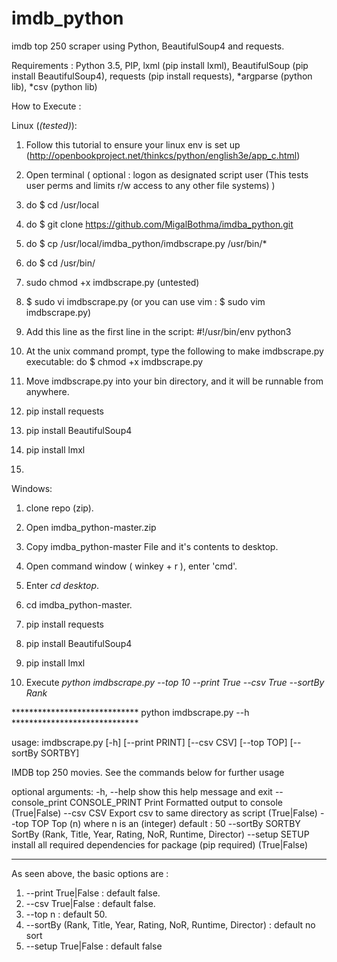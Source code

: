 # imdb_python

imdb top 250 scraper using Python, BeautifulSoup4 and requests.

Requirements :
Python 3.5,
PIP,
lxml (pip install lxml),
BeautifulSoup (pip install BeautifulSoup4),
requests (pip install requests),
*argparse (python lib),
*csv (python lib)

How to Execute :
  
Linux (*(tested)*): 
    
1. Follow this tutorial to ensure your linux env is set up (http://openbookproject.net/thinkcs/python/english3e/app_c.html)
    
2. Open terminal ( optional : logon as designated script user (This tests user perms and limits r/w access to any other file systems) )
    
3. do $ cd /usr/local

4. do $ git clone https://github.com/MigalBothma/imdba_python.git

5. do $ cp /usr/local/imdba_python/imdbscrape.py /usr/bin/*

6. do $ cd /usr/bin/

7. sudo chmod +x imdbscrape.py (untested)
    
8. $ sudo vi imdbscrape.py (or you can use vim : $ sudo vim imdbscrape.py)
    
9. Add this line as the first line in the script:
      #!/usr/bin/env python3
    
10. At the unix command prompt, type the following to make imdbscrape.py executable:
      do $ chmod +x imdbscrape.py
    
11. Move imdbscrape.py into your bin directory, and it will be runnable from anywhere.

12. pip install requests

13. pip install BeautifulSoup4

14. pip install lmxl

15.

Windows:
    
1. clone repo (zip).
    
2. Open imdba_python-master.zip
    
3. Copy imdba_python-master File and it's contents to desktop.
    
4. Open command window ( winkey + r ), enter 'cmd'.
    
5. Enter *cd desktop*.
   
6. cd imdba_python-master.
    
7. pip install requests
    
8. pip install BeautifulSoup4

9. pip install lmxl
    
10. Execute *python imdbscrape.py --top 10 --print True --csv True --sortBy Rank*

***************************** python imdbscrape.py --h *****************************


usage: imdbscrape.py [-h] [--print PRINT] [--csv CSV] [--top TOP]
 [--sortBy SORTBY]

IMDB top 250 movies. See the commands below for further usage

optional arguments:
  -h, --help            show this help message and exit
  --console_print CONSOLE_PRINT
                        Print Formatted output to console (True|False)
  --csv CSV             Export csv to same directory as script (True|False)
  --top TOP             Top (n) where n is an (integer) default : 50
  --sortBy SORTBY       SortBy (Rank, Title, Year, Rating, NoR, Runtime,
                        Director)
  --setup SETUP         install all required dependencies for package (pip
                        required) (True|False)
  
  
*********************************************************************************

As seen above, the basic options are :

1. --print   True|False        : default false.
2. --csv     True|False        : default false.
3. --top n                     : default 50.
4. --sortBy (Rank, Title, Year, Rating, NoR, Runtime, Director) : default no sort
5. --setup   True|False        : default false

